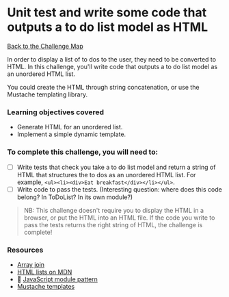 # Unit test and write some code that outputs a to do list model as HTML

[Back to the Challenge Map](00_challenge_track.md)

In order to display a list of to dos to the user, they need to be converted to HTML.  In this challenge, you'll write code that outputs a to do list model as an unordered HTML list.

You could create the HTML through string concatenation, or use the Mustache templating library.

### Learning objectives covered

- Generate HTML for an unordered list.
- Implement a simple dynamic template.

### To complete this challenge, you will need to:

- [ ] Write tests that check you take a to do list model and return a string of HTML that structures the to dos as an unordered HTML list.  For example, `<ul><li><div>Eat breakfast</div></li></ul>`.
- [ ] Write code to pass the tests.  (Interesting question: where does this code belong? In ToDoList? In its own module?)

> NB: This challenge doesn't require you to display the HTML in a browser, or put the HTML into an HTML file.  If the code you write to pass the tests returns the right string of HTML, the challenge is complete!

### Resources

- [Array join](https://developer.mozilla.org/en/docs/Web/JavaScript/Reference/Global_Objects/Array/join)
- [HTML lists on MDN](https://developer.mozilla.org/en/docs/Web/HTML/Element/ul)
- :pill: [JavaScript module pattern](https://github.com/makersacademy/course/blob/master/pills/javascript_module_pattern.md)
- [Mustache templates](https://github.com/janl/mustache.js/)
